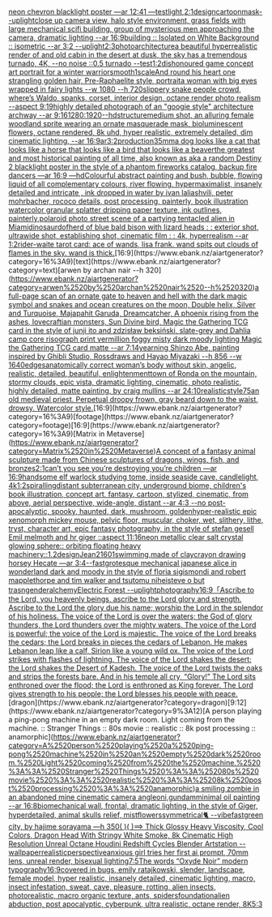 [neon chevron blacklight poster —ar 12:41 —test](https://www.ebank.nz/aiartgenerator?category=neon%2520chevron%2520blacklight%2520poster%2520%E2%80%94ar%252012%3A41%2520%E2%80%94test)[light,](https://www.ebank.nz/aiartgenerator?category=light%2C)[2:1](https://www.ebank.nz/aiartgenerator?category=2%3A1)[design](https://www.ebank.nz/aiartgenerator?category=design)[cartoon](https://www.ebank.nz/aiartgenerator?category=cartoon)[mask](https://www.ebank.nz/aiartgenerator?category=mask)[--uplight](https://www.ebank.nz/aiartgenerator?category=--uplight)[close up camera view, halo style environment, grass fields with large mechanical scifi building, group of mysterious men approaching the camera, dramatic lighting --ar 16:9](https://www.ebank.nz/aiartgenerator?category=close%2520up%2520camera%2520view%2C%2520halo%2520style%2520environment%2C%2520grass%2520fields%2520with%2520large%2520mechanical%2520scifi%2520building%2C%2520group%2520of%2520mysterious%2520men%2520approaching%2520the%2520camera%2C%2520dramatic%2520lighting%2520--ar%252016%3A9)[building :: Isolated on White Background :: isometric --ar 3:2 --uplight](https://www.ebank.nz/aiartgenerator?category=building%2520%3A%3A%2520Isolated%2520on%2520White%2520Background%2520%3A%3A%2520isometric%2520--ar%25203%3A2%2520--uplight)[2:3](https://www.ebank.nz/aiartgenerator?category=2%3A3)[photo](https://www.ebank.nz/aiartgenerator?category=photo)[architecture](https://www.ebank.nz/aiartgenerator?category=architecture)[a beautiful hyperrealistic render of and old cabin in the desert at dusk, the sky has a tremendous turnado, 4K, --no noise ::0.5 turnado --test](https://www.ebank.nz/aiartgenerator?category=a%2520beautiful%2520hyperrealistic%2520render%2520of%2520and%2520old%2520cabin%2520in%2520the%2520desert%2520at%2520dusk%2C%2520the%2520sky%2520has%2520a%2520tremendous%2520turnado%2C%25204K%2C%2520--no%2520noise%2520%3A%3A0.5%2520turnado%2520--test)[1:2](https://www.ebank.nz/aiartgenerator?category=1%3A2)[dishonoured game concept art portrait for a winter warrior](https://www.ebank.nz/aiartgenerator?category=dishonoured%2520game%2520concept%2520art%2520portrait%2520for%2520a%2520winter%2520warrior)[smooth](https://www.ebank.nz/aiartgenerator?category=smooth)[1](https://www.ebank.nz/aiartgenerator?category=1)[scale](https://www.ebank.nz/aiartgenerator?category=scale)[And round his heart one strangling golden hair, Pre-Raphaelite style, portrait](https://www.ebank.nz/aiartgenerator?category=And%2520round%2520his%2520heart%2520one%2520strangling%2520golden%2520hair%2C%2520Pre-Raphaelite%2520style%2C%2520portrait)[a woman with big eyes wrapped in fairy lights --w 1080 --h 720](https://www.ebank.nz/aiartgenerator?category=a%2520woman%2520with%2520big%2520eyes%2520wrapped%2520in%2520fairy%2520lights%2520--w%25201080%2520--h%2520720)[slippery snake people crowd, where’s Waldo, spanks, corset, interior design, octane render photo realism --aspect 9:19](https://www.ebank.nz/aiartgenerator?category=slippery%2520snake%2520people%2520crowd%2C%2520where%E2%80%99s%2520Waldo%2C%2520spanks%2C%2520corset%2C%2520interior%2520design%2C%2520octane%2520render%2520photo%2520realism%2520--aspect%25209%3A19)[highly detailed photograph of an "googie style" architecture archway --ar 9:16](https://www.ebank.nz/aiartgenerator?category=highly%2520detailed%2520photograph%2520of%2520an%2520%22googie%2520style%22%2520architecture%2520archway%2520--ar%25209%3A16)[1280:1920](https://www.ebank.nz/aiartgenerator?category=1280%3A1920)[--hd](https://www.ebank.nz/aiartgenerator?category=--hd)[structure](https://www.ebank.nz/aiartgenerator?category=structure)[medium shot, an alluring female woodland sprite wearing an ornate masquerade mask, bioluminescent flowers, octane rendered, 8k uhd, hyper realistic, extremely detailed, dim cinematic lighting, --ar 16:9](https://www.ebank.nz/aiartgenerator?category=medium%2520shot%2C%2520an%2520alluring%2520female%2520woodland%2520sprite%2520wearing%2520an%2520ornate%2520masquerade%2520mask%2C%2520bioluminescent%2520flowers%2C%2520octane%2520rendered%2C%25208k%2520uhd%2C%2520hyper%2520realistic%2C%2520extremely%2520detailed%2C%2520dim%2520cinematic%2520lighting%2C%2520--ar%252016%3A9)[ar3:2](https://www.ebank.nz/aiartgenerator?category=ar3%3A2)[production](https://www.ebank.nz/aiartgenerator?category=production)[35mm](https://www.ebank.nz/aiartgenerator?category=35mm)[a dog looks like a cat that looks like a horse that looks like a bird that looks like a beaver](https://www.ebank.nz/aiartgenerator?category=a%2520dog%2520looks%2520like%2520a%2520cat%2520that%2520looks%2520like%2520a%2520horse%2520that%2520looks%2520like%2520a%2520bird%2520that%2520looks%2520like%2520a%2520beaver)[the greatest and most historical painting of all time, also known as aka a random Destiny 2 blacklight poster in the style of a phantom fireworks catalog, backup fire dancers —ar 16:9 —hd](https://www.ebank.nz/aiartgenerator?category=the%2520greatest%2520and%2520most%2520historical%2520painting%2520of%2520all%2520time%2C%2520also%2520known%2520as%2520aka%2520a%2520random%2520Destiny%25202%2520blacklight%2520poster%2520in%2520the%2520style%2520of%2520a%2520phantom%2520fireworks%2520catalog%2C%2520backup%2520fire%2520dancers%2520%E2%80%94ar%252016%3A9%2520%E2%80%94hd)[Colourful abstract painting and bush, bubble, flowing liquid of all complementary colours, river flowing. hypermaximalist, insanely detailed and intricate , ink dropped in water by ivan laliashvili, peter mohrbacher, rococo details, post processing, painterly, book illustration watercolor granular splatter dripping paper texture, ink outlines, painterly,](https://www.ebank.nz/aiartgenerator?category=Colourful%2520abstract%2520painting%2520and%2520bush%2C%2520bubble%2C%2520flowing%2520liquid%2520of%2520all%2520complementary%2520colours%2C%2520river%2520flowing.%2520hypermaximalist%2C%2520insanely%2520detailed%2520and%2520intricate%2520%2C%2520ink%2520dropped%2520in%2520water%2520by%2520ivan%2520laliashvili%2C%2520peter%2520mohrbacher%2C%2520rococo%2520details%2C%2520post%2520processing%2C%2520painterly%2C%2520book%2520illustration%2520watercolor%2520granular%2520splatter%2520dripping%2520paper%2520texture%2C%2520ink%2520outlines%2C%2520painterly%2C)[polaroid photo street scene of a partying tentacled alien in Miami](https://www.ebank.nz/aiartgenerator?category=polaroid%2520photo%2520street%2520scene%2520of%2520a%2520partying%2520tentacled%2520alien%2520in%2520Miami)[dinosaur](https://www.ebank.nz/aiartgenerator?category=dinosaur)[dof](https://www.ebank.nz/aiartgenerator?category=dof)[herd of blue bald bison with lizard heads : : exterior shot, ultrawide shot, establishing shot, cinematic film : : 4k, hyperrealism --ar 1:2](https://www.ebank.nz/aiartgenerator?category=herd%2520of%2520blue%2520bald%2520bison%2520with%2520lizard%2520heads%2520%3A%2520%3A%2520exterior%2520shot%2C%2520ultrawide%2520shot%2C%2520establishing%2520shot%2C%2520cinematic%2520film%2520%3A%2520%3A%25204k%2C%2520hyperrealism%2520--ar%25201%3A2)[rider-waite tarot card: ace of wands, lisa frank. wand spits out clouds of flames in the sky. wand is thick.](https://www.ebank.nz/aiartgenerator?category=rider-waite%2520tarot%2520card%3A%2520ace%2520of%2520wands%2C%2520lisa%2520frank.%2520wand%2520spits%2520out%2520clouds%2520of%2520flames%2520in%2520the%2520sky.%2520wand%2520is%2520thick.)[16:9](https://www.ebank.nz/aiartgenerator?category=16%3A9)[text](https://www.ebank.nz/aiartgenerator?category=text)[arwen by archan nair --h 320](https://www.ebank.nz/aiartgenerator?category=arwen%2520by%2520archan%2520nair%2520--h%2520320)[a full-page scan of an ornate gate to heaven and hell with the dark magic symbol and snakes and ocean creatures on the moon, Double helix, Silver and Turquoise, Majapahit Garuda, Dreamcatcher, A phoenix rising from the ashes, lovecraftian monsters, Sun Divine bird, Magic the Gathering TCG card in the style of junji ito and zdzisław beksiński, slate-grey and Dahlia camp core risograph print vermillion foggy misty dark moody lighting Magic the Gathering TCG card matte --ar 7:14](https://www.ebank.nz/aiartgenerator?category=a%2520full-page%2520scan%2520of%2520an%2520ornate%2520gate%2520to%2520heaven%2520and%2520hell%2520with%2520the%2520dark%2520magic%2520symbol%2520and%2520snakes%2520and%2520ocean%2520creatures%2520on%2520the%2520moon%2C%2520Double%2520helix%2C%2520Silver%2520and%2520Turquoise%2C%2520Majapahit%2520Garuda%2C%2520Dreamcatcher%2C%2520A%2520phoenix%2520rising%2520from%2520the%2520ashes%2C%2520lovecraftian%2520monsters%2C%2520Sun%2520Divine%2520bird%2C%2520Magic%2520the%2520Gathering%2520TCG%2520card%2520in%2520the%2520style%2520of%2520junji%2520ito%2520and%2520zdzis%C5%82aw%2520beksi%C5%84ski%2C%2520slate-grey%2520and%2520Dahlia%2520camp%2520core%2520risograph%2520print%2520vermillion%2520foggy%2520misty%2520dark%2520moody%2520lighting%2520Magic%2520the%2520Gathering%2520TCG%2520card%2520matte%2520--ar%25207%3A14)[yearning Shinzo Abe, painting inspired by Ghibli Studio, Rossdraws and Hayao Miyazaki --h 856 --w 1640](https://www.ebank.nz/aiartgenerator?category=yearning%2520Shinzo%2520Abe%2C%2520painting%2520inspired%2520by%2520Ghibli%2520Studio%2C%2520Rossdraws%2520and%2520Hayao%2520Miyazaki%2520--h%2520856%2520--w%25201640)[edges](https://www.ebank.nz/aiartgenerator?category=edges)[anatomically correct woman’s body without skin, angelic, realistic, detailed, beautiful, enlightenment](https://www.ebank.nz/aiartgenerator?category=anatomically%2520correct%2520woman%E2%80%99s%2520body%2520without%2520skin%2C%2520angelic%2C%2520realistic%2C%2520detailed%2C%2520beautiful%2C%2520enlightenment)[town of Ronda on the mountain, stormy clouds, epic vista, dramatic lighting, cinematic, photo realistic, highly detailed, matte painting, by craig mullins --ar 24:10](https://www.ebank.nz/aiartgenerator?category=town%2520of%2520Ronda%2520on%2520the%2520mountain%2C%2520stormy%2520clouds%2C%2520epic%2520vista%2C%2520dramatic%2520lighting%2C%2520cinematic%2C%2520photo%2520realistic%2C%2520highly%2520detailed%2C%2520matte%2520painting%2C%2520by%2520craig%2520mullins%2520--ar%252024%3A10)[realistic](https://www.ebank.nz/aiartgenerator?category=realistic)[style](https://www.ebank.nz/aiartgenerator?category=style)[75](https://www.ebank.nz/aiartgenerator?category=75)[an old medieval priest. Perpetual droopy frown, gray beard down to the waist,](https://www.ebank.nz/aiartgenerator?category=an%2520old%2520medieval%2520priest.%2520Perpetual%2520droopy%2520frown%2C%2520gray%2520beard%2520down%2520to%2520the%2520waist%2C)[ drowsy. Watercolor style.](https://www.ebank.nz/aiartgenerator?category=%2520drowsy.%2520Watercolor%2520style.)[16:9](https://www.ebank.nz/aiartgenerator?category=16%3A9)[footage](https://www.ebank.nz/aiartgenerator?category=footage)[16:9](https://www.ebank.nz/aiartgenerator?category=16%3A9)[Matrix in Metaverse](https://www.ebank.nz/aiartgenerator?category=Matrix%2520in%2520Metaverse)[A concept of a fantasy animal sculpture made from Chinese sculptures of dragons, wings, fish, and bronzes](https://www.ebank.nz/aiartgenerator?category=A%2520concept%2520of%2520a%2520fantasy%2520animal%2520sculpture%2520made%2520from%2520Chinese%2520sculptures%2520of%2520dragons%2C%2520wings%2C%2520fish%2C%2520and%2520bronzes)[2:1](https://www.ebank.nz/aiartgenerator?category=2%3A1)[can’t you see you’re destroying you’re children —ar 16:9](https://www.ebank.nz/aiartgenerator?category=can%E2%80%99t%2520you%2520see%2520you%E2%80%99re%2520destroying%2520you%E2%80%99re%2520children%2520%E2%80%94ar%252016%3A9)[handsome elf warlock studying tome, inside seaside cave, candlelight, 4k](https://www.ebank.nz/aiartgenerator?category=handsome%2520elf%2520warlock%2520studying%2520tome%2C%2520inside%2520seaside%2520cave%2C%2520candlelight%2C%25204k)[1:2](https://www.ebank.nz/aiartgenerator?category=1%3A2)[spiralling](https://www.ebank.nz/aiartgenerator?category=spiralling)[distant subterranean city, underground biome, children's book illustration, concept art, fantasy, cartoon, stylized, cinematic, from above, aerial perspective, wide-angle, distant  --ar 4:3 --no post-apocalyptic, spooky, haunted, dark, mushroom, golden](https://www.ebank.nz/aiartgenerator?category=distant%2520subterranean%2520city%2C%2520underground%2520biome%2C%2520children%27s%2520book%2520illustration%2C%2520concept%2520art%2C%2520fantasy%2C%2520cartoon%2C%2520stylized%2C%2520cinematic%2C%2520from%2520above%2C%2520aerial%2520perspective%2C%2520wide-angle%2C%2520distant%2520%2520--ar%25204%3A3%2520--no%2520post-apocalyptic%2C%2520spooky%2C%2520haunted%2C%2520dark%2C%2520mushroom%2C%2520golden)[hyper-realistic epic xenomorph  mickey mouse, pelvic floor, muscular, choker, wet, slithery, lithe, tryst,  character art, epic fantasy photography, in the style of stefan gesell Emil melmoth and hr giger ::aspect 11:16](https://www.ebank.nz/aiartgenerator?category=hyper-realistic%2520epic%2520xenomorph%2520%2520mickey%2520mouse%2C%2520pelvic%2520floor%2C%2520muscular%2C%2520choker%2C%2520wet%2C%2520slithery%2C%2520lithe%2C%2520tryst%2C%2520%2520character%2520art%2C%2520epic%2520fantasy%2520photography%2C%2520in%2520the%2520style%2520of%2520stefan%2520gesell%2520Emil%2520melmoth%2520and%2520hr%2520giger%2520%3A%3Aaspect%252011%3A16)[neon metallic clear salt crystal glowing sphere:: orbiting floating heavy machinery::1.2](https://www.ebank.nz/aiartgenerator?category=neon%2520metallic%2520clear%2520salt%2520crystal%2520glowing%2520sphere%3A%3A%2520orbiting%2520floating%2520heavy%2520machinery%3A%3A1.2)[design](https://www.ebank.nz/aiartgenerator?category=design)[Jean](https://www.ebank.nz/aiartgenerator?category=Jean)[2160](https://www.ebank.nz/aiartgenerator?category=2160)[1](https://www.ebank.nz/aiartgenerator?category=1)[swimming,made of clay](https://www.ebank.nz/aiartgenerator?category=swimming%2Cmade%2520of%2520clay)[crayon drawing horsey Hecate —ar 3:4](https://www.ebank.nz/aiartgenerator?category=crayon%2520drawing%2520horsey%2520Hecate%2520%E2%80%94ar%25203%3A4)[--fast](https://www.ebank.nz/aiartgenerator?category=--fast)[grotesque mechanical japanese alice in wonderland dark and moody in the style of floria sigismondi and robert mapplethorpe and tim walker and tsutomu nihei](https://www.ebank.nz/aiartgenerator?category=grotesque%2520mechanical%2520japanese%2520alice%2520in%2520wonderland%2520dark%2520and%2520moody%2520in%2520the%2520style%2520of%2520floria%2520sigismondi%2520and%2520robert%2520mapplethorpe%2520and%2520tim%2520walker%2520and%2520tsutomu%2520nihei)[steve o but trasngender](https://www.ebank.nz/aiartgenerator?category=steve%2520o%2520but%2520trasngender)[alchemy](https://www.ebank.nz/aiartgenerator?category=alchemy)[Electric Forest --uplight](https://www.ebank.nz/aiartgenerator?category=Electric%2520Forest%2520--uplight)[photography](https://www.ebank.nz/aiartgenerator?category=photography)[16:9](https://www.ebank.nz/aiartgenerator?category=16%3A9)[「Ascribe to the Lord, you heavenly beings, ascribe to the Lord glory and strength. Ascribe to the Lord the glory due his name; worship the Lord in the splendor of his holiness. The voice of the Lord is over the waters; the God of glory thunders, the Lord thunders over the mighty waters. The voice of the Lord is powerful; the voice of the Lord is majestic. The voice of the Lord breaks the cedars; the Lord breaks in pieces the cedars of Lebanon. He makes Lebanon leap like a calf, Sirion like a young wild ox. The voice of the Lord strikes with flashes of lightning. The voice of the Lord shakes the desert; the Lord shakes the Desert of Kadesh. The voice of the Lord twists the oaks and strips the forests bare. And in his temple all cry, “Glory!” The Lord sits enthroned over the flood; the Lord is enthroned as King forever. The Lord gives strength to his people; the Lord blesses his people with peace.](https://www.ebank.nz/aiartgenerator?category=%E3%80%8CAscribe%2520to%2520the%2520Lord%2C%2520you%2520heavenly%2520beings%2C%2520ascribe%2520to%2520the%2520Lord%2520glory%2520and%2520strength.%2520Ascribe%2520to%2520the%2520Lord%2520the%2520glory%2520due%2520his%2520name%3B%2520worship%2520the%2520Lord%2520in%2520the%2520splendor%2520of%2520his%2520holiness.%2520The%2520voice%2520of%2520the%2520Lord%2520is%2520over%2520the%2520waters%3B%2520the%2520God%2520of%2520glory%2520thunders%2C%2520the%2520Lord%2520thunders%2520over%2520the%2520mighty%2520waters.%2520The%2520voice%2520of%2520the%2520Lord%2520is%2520powerful%3B%2520the%2520voice%2520of%2520the%2520Lord%2520is%2520majestic.%2520The%2520voice%2520of%2520the%2520Lord%2520breaks%2520the%2520cedars%3B%2520the%2520Lord%2520breaks%2520in%2520pieces%2520the%2520cedars%2520of%2520Lebanon.%2520He%2520makes%2520Lebanon%2520leap%2520like%2520a%2520calf%2C%2520Sirion%2520like%2520a%2520young%2520wild%2520ox.%2520The%2520voice%2520of%2520the%2520Lord%2520strikes%2520with%2520flashes%2520of%2520lightning.%2520The%2520voice%2520of%2520the%2520Lord%2520shakes%2520the%2520desert%3B%2520the%2520Lord%2520shakes%2520the%2520Desert%2520of%2520Kadesh.%2520The%2520voice%2520of%2520the%2520Lord%2520twists%2520the%2520oaks%2520and%2520strips%2520the%2520forests%2520bare.%2520And%2520in%2520his%2520temple%2520all%2520cry%2C%2520%E2%80%9CGlory%21%E2%80%9D%2520The%2520Lord%2520sits%2520enthroned%2520over%2520the%2520flood%3B%2520the%2520Lord%2520is%2520enthroned%2520as%2520King%2520forever.%2520The%2520Lord%2520gives%2520strength%2520to%2520his%2520people%3B%2520the%2520Lord%2520blesses%2520his%2520people%2520with%2520peace.)[dragon](https://www.ebank.nz/aiartgenerator?category=dragon)[9:12](https://www.ebank.nz/aiartgenerator?category=9%3A12)[A person playing a ping-pong machine in an empty dark room. Light coming from the machine. :: Stranger Things :: 80s movie :: realistic :: 8k post processing :: anamorphic](https://www.ebank.nz/aiartgenerator?category=A%2520person%2520playing%2520a%2520ping-pong%2520machine%2520in%2520an%2520empty%2520dark%2520room.%2520Light%2520coming%2520from%2520the%2520machine.%2520%3A%3A%2520Stranger%2520Things%2520%3A%3A%252080s%2520movie%2520%3A%3A%2520realistic%2520%3A%3A%25208k%2520post%2520processing%2520%3A%3A%2520anamorphic)[a smiling zombie in an abandoned mine cinematic camera angle](https://www.ebank.nz/aiartgenerator?category=a%2520smiling%2520zombie%2520in%2520an%2520abandoned%2520mine%2520cinematic%2520camera%2520angle)[oni,gundam](https://www.ebank.nz/aiartgenerator?category=oni%2Cgundam)[](https://www.ebank.nz/aiartgenerator?category=)[minimal oil painting --ar 16:8](https://www.ebank.nz/aiartgenerator?category=minimal%2520oil%2520painting%2520--ar%252016%3A8)[biomechanical wall, frontal, dramatic lighting, in the style of Giger, hyperdetailed, animal skulls relief, mist](https://www.ebank.nz/aiartgenerator?category=biomechanical%2520wall%2C%2520frontal%2C%2520dramatic%2520lighting%2C%2520in%2520the%2520style%2520of%2520Giger%2C%2520hyperdetailed%2C%2520animal%2520skulls%2520relief%2C%2520mist)[flowers](https://www.ebank.nz/aiartgenerator?category=flowers)[symmetrical](https://www.ebank.nz/aiartgenerator?category=symmetrical)[🐈 --vibefast](https://www.ebank.nz/aiartgenerator?category=%F0%9F%90%88%2520--vibefast)[green city, by hajime sorayama —h 350](https://www.ebank.nz/aiartgenerator?category=green%2520city%2C%2520by%2520hajime%2520sorayama%2520%E2%80%94h%2520350)[( )( )==> Thick Glossy Heavy Viscosity, Cool Colors, Dragon Head With Stringy White Smoke, 8k Cinematic High Resolution Unreal Octane Houdini Redshift Cycles Blender Artstation --wallpaper](https://www.ebank.nz/aiartgenerator?category=%28%2520%29%28%2520%29%3D%3D%3E%2520Thick%2520Glossy%2520Heavy%2520Viscosity%2C%2520Cool%2520Colors%2C%2520Dragon%2520Head%2520With%2520Stringy%2520White%2520Smoke%2C%25208k%2520Cinematic%2520High%2520Resolution%2520Unreal%2520Octane%2520Houdini%2520Redshift%2520Cycles%2520Blender%2520Artstation%2520--wallpaper)[realistic](https://www.ebank.nz/aiartgenerator?category=realistic)[perspective](https://www.ebank.nz/aiartgenerator?category=perspective)[anxious girl tries her first ai prompt, 70mm lens, unreal render, bisexual lighting](https://www.ebank.nz/aiartgenerator?category=anxious%2520girl%2520tries%2520her%2520first%2520ai%2520prompt%2C%252070mm%2520lens%2C%2520unreal%2520render%2C%2520bisexual%2520lighting)[7:5](https://www.ebank.nz/aiartgenerator?category=7%3A5)[The words “Oxyde Noir” modern typography](https://www.ebank.nz/aiartgenerator?category=The%2520words%2520%E2%80%9COxyde%2520Noir%E2%80%9D%2520modern%2520typography)[16:9](https://www.ebank.nz/aiartgenerator?category=16%3A9)[covered in bugs, emily ratajkowski, slender, landscape, female model, hyper realistic, insanely detailed, cinematic lighting, macro, insect infestation, sweat, cave, pleasure, rotting, alien insects, photorealistic, macro organic texture, ants, spiders](https://www.ebank.nz/aiartgenerator?category=covered%2520in%2520bugs%2C%2520emily%2520ratajkowski%2C%2520slender%2C%2520landscape%2C%2520female%2520model%2C%2520hyper%2520realistic%2C%2520insanely%2520detailed%2C%2520cinematic%2520lighting%2C%2520macro%2C%2520insect%2520infestation%2C%2520sweat%2C%2520cave%2C%2520pleasure%2C%2520rotting%2C%2520alien%2520insects%2C%2520photorealistic%2C%2520macro%2520organic%2520texture%2C%2520ants%2C%2520spiders)[foundation](https://www.ebank.nz/aiartgenerator?category=foundation)[alien abduction, post apocalyptic, cyberpunk, ultra realistic, octane render, 8K](https://www.ebank.nz/aiartgenerator?category=alien%2520abduction%2C%2520post%2520apocalyptic%2C%2520cyberpunk%2C%2520ultra%2520realistic%2C%2520octane%2520render%2C%25208K)[5:3](https://www.ebank.nz/aiartgenerator?category=5%3A3)